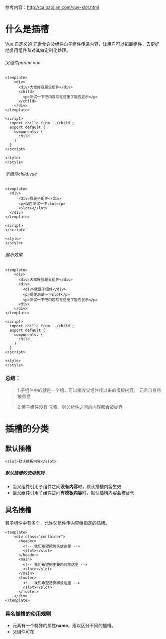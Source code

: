 参考内容：http://caibaojian.com/vue-slot.html
# 什么是插槽
Vue 自定义的 <slot> 元素允许父组件向子组件传递内容，让用户可以拓展组件，去更好地复用组件和对其做定制化处理。

###### 父组件parent.vue
```
<template>
    <div>
      <div>大家好我是父组件</div>
      <child>
        <p>测试一下吧内容写在这里了能否显示</p>
      </child>
    </div>
</template>

<script>
  import chilld from './child';
  export default {
    components: {
      child
    }
  }
</script>

<style>
</style>
```
###### 子组件child.vue

```
<template>
  <div>
      <div>我是子组件</div>
      <p>现在测试一下slot</p>
      <slot></slot>
  </div>
</template>

<script>
</script>

<style>
</style>
```
###### 展示效果

```
<template>
    <div>
      <div>大家好我是父组件</div>
      <div>
        <div>我是子组件</div>
        <p>现在测试一下slot</p>
        <p>测试一下吧内容写在这里了能否显示</p>
      <div>
    </div>
</template>

<script>
  import chilld from './child';
  export default {
    components: {
      child
    }
  }
</script>

<style>
</style>
```
### 总结：
>  1.子组件中的<slot>就是一个槽，可以接收父组件传过来的模板内容，<slot> 元素自身将被替换 
>
>  2.若子组件<child></child>没有 <slot> 元素，则父组件<child></child>之间的内容都会被抛弃

# 插槽的分类
## 默认插槽

```
<slot>默认模板内容</slot>
```
##### 默认插槽的使用规则
- 当父组件引用子组件<child></child>之间**没有内容**时，默认插槽内容生效
- 当父组件引用子组件<child></child>之间**有模板内容**时，默认插槽内容会被替代

## 具名插槽
若子组件中有多个<slot>，允许父组件传内容给指定的插槽。

```
<template>
    <div class="container">
      <header>
        <!-- 我们希望把页头放这里 -->
        <slot></slot>
      </header>
      <main>
        <!-- 我们希望把主要内容放这里 -->
        <slot></slot>
      </main>
      <footer>
        <!-- 我们希望把页脚放这里 -->
        <slot></slot>
      </footer>
    </div>
</template>
```
### 具名插槽的使用规则
- <slot> 元素有一个特殊的属性**name**，用以区分不同的插槽。
- 父组件可在 <template> 元素上使用 **v-slot** 指令指定传递内容的插槽
- <slot> 元素的默认name=“**default**”
- 没有指定name的内容会传递给默认插槽

### 具名插槽演示
###### 子组件child.vue
```
<template>
  <div class="container">
    <header>
      <slot name="header"></slot>
    </header>
    <main>
      <slot></slot>
    </main>
    <footer>
      <slot name="footer"></slot>
    </footer>
  </div>
</template>
```
###### 父组件parent.vue

```
<template>
  <child>
    <div>大家好我是父组件</div>
    <template v-slot:header>
      <h1>Here might be a page title</h1>
    </template>

    <p>A paragraph for the main content.</p>
    <p>And another one.</p>

    <template v-slot:footer>
      <p>Here's footer info</p>
    </template>
  </child>
</template>

<script>
  import myslot from './myslot';
  export default {
    components: {
      myslot
    }
  }
</script>
```
###### 展示效果

```
Here might be a page title
大家好我是父组件
A paragraph for the main content.

And another one.

Here's footer info
```
### 父组件指定插槽
1. 指定具名插槽
```
<template v-slot:插槽名>模板内容</template>

<template #插槽名>模板内容</template>
```
2. 使用默认插槽

```
<template v-slot:default>模板内容</template>

<child>模板内容</child>
```

## 作用域插槽
作用域插槽允许子组件向父组件传递参数，供父组件调用。

#### 子组件child.vue

子组件在<slot>中使用v-bind:属性名="子组件属性"向父组件传递参数

```
<template>
  <div class="child">
    <h3>这里是子组件</h3>
    <slot  :data="data"></slot>
    <slot name="myslot"  :data="data" :age="age"></slot>
  </div>
</template>

<script>
export default {
  data: function () {
    return {
      data: ["zhangsan", "lisi", "wanwu", "zhaoliu", "tianqi", "xiaoba"],
      age:"18"
    };
  },
};
</script>
```

#### 父组件parent.vue

父组件在<template>中使用**v-slot:插槽名="插槽prop名"**(或slot="插槽名" slot-scope="插槽props名")

父组件通过使用==插槽prop名.子组件属性名==可以使用子组件slot绑定的属性
```
<template>
  <div class="father">
    <h3>这里是父组件</h3>
    <child>
      <template v-slot:default="user">
          <span v-for="item in user.data">{{ item+" "}}</span>
      </template>
      <template v-slot:myslot="user">
        <div class="tmpl">
          {{ user.age }}
        </div>
      </template>
    </child>
  </div>
</template>

<script>
import child from "@/components/slot/child";
export default {
  components: {
    child,
  },
};
</script>
```






